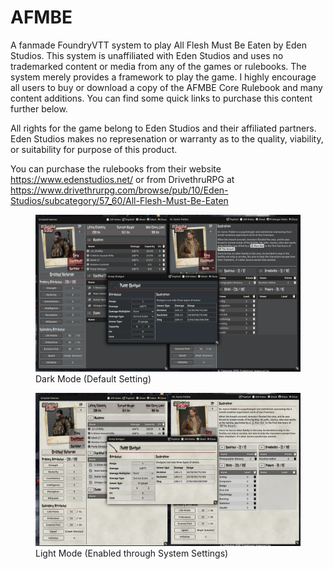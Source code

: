 # AFMBE

A fanmade FoundryVTT system to play All Flesh Must Be Eaten by Eden Studios. This system is unaffiliated with Eden Studios and uses no trademarked content or media from any of the games or rulebooks. The system 
merely provides a framework to play the game. I highly encourage all users to buy or download a copy of the AFMBE Core Rulebook and many content additions. You can find some quick links to purchase this content further below.

All rights for the game belong to Eden Studios and their affiliated partners. Eden Studios makes no represenation or warranty as to the quality, viability, or suitability for purpose of this product.

You can purchase the rulebooks from their website https://www.edenstudios.net/ or from DrivethruRPG at https://www.drivethrurpg.com/browse/pub/10/Eden-Studios/subcategory/57_60/All-Flesh-Must-Be-Eaten

<figure>
    <img src="images/afmbe-dark-mode.png">
    <figcaption>Dark Mode (Default Setting)</figcaption>
</figure>

<figure>
    <img src="images/afmbe-light-mode.png">
    <figcaption>Light Mode (Enabled through System Settings)</figcaption>
</figure>
